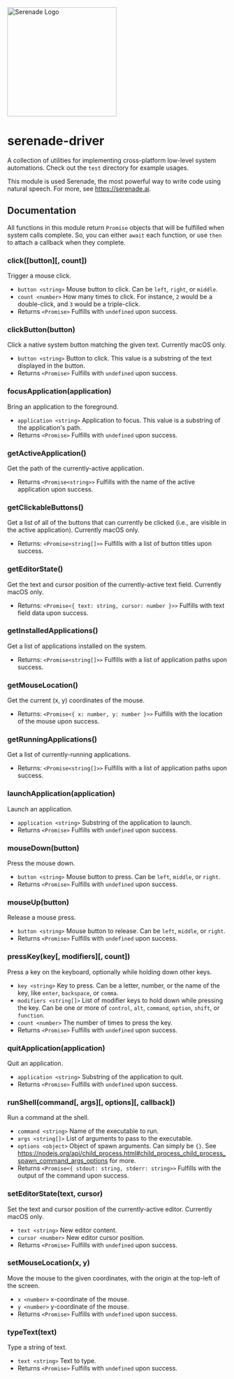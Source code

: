 <img src="https://cdn.serenade.ai/img/logo-github.png" width="250px" alt="Serenade Logo" />

# serenade-driver

A collection of utilities for implementing cross-platform low-level system automations. Check out the `test` directory for example usages.

This module is used Serenade, the most powerful way to write code using natural speech. For more, see https://serenade.ai.

## Documentation

All functions in this module return `Promise` objects that will be fulfilled when system calls complete. So, you can either `await` each function, or use `then` to attach a callback when they complete.

### click([button][, count])

Trigger a mouse click.

* `button <string>` Mouse button to click. Can be `left`, `right`, or `middle`.
* `count <number>` How many times to click. For instance, `2` would be a double-click, and `3` would be a triple-click.
* Returns `<Promise>` Fulfills with `undefined` upon success.

### clickButton(button)

Click a native system button matching the given text. Currently macOS only.

* `button <string>` Button to click. This value is a substring of the text displayed in the button.
* Returns `<Promise>` Fulfills with `undefined` upon success.

### focusApplication(application)

Bring an application to the foreground.

* `application <string>` Application to focus. This value is a substring of the application's path.
* Returns `<Promise>` Fulfills with `undefined` upon success.

### getActiveApplication()

Get the path of the currently-active application.

* Returns `<Promise<string>>` Fulfills with the name of the active application upon success.

### getClickableButtons()

Get a list of all of the buttons that can currently be clicked (i.e., are visible in the active application). Currently macOS only.

* Returns: `<Promise<string[]>>` Fulfills with a list of button titles upon success.

### getEditorState()

Get the text and cursor position of the currently-active text field. Currently macOS only.

* Returns: `<Promise<{ text: string, cursor: number }>>` Fulfills with text field data upon success.

### getInstalledApplications()

Get a list of applications installed on the system.

* Returns: `<Promise<string[]>>` Fulfills with a list of application paths upon success.

### getMouseLocation()

Get the current (x, y) coordinates of the mouse.

* Returns: `<Promise<{ x: number, y: number }>>` Fulfills with the location of the mouse upon success.

### getRunningApplications()

Get a list of currently-running applications.

* Returns: `<Promise<string[]>>` Fulfills with a list of application paths upon success.

### launchApplication(application)

Launch an application.

* `application <string>` Substring of the application to launch.
* Returns `<Promise>` Fulfills with `undefined` upon success.

### mouseDown(button)

Press the mouse down.

* `button <string>` Mouse button to press. Can be `left`, `middle`, or `right`.
* Returns `<Promise>` Fulfills with `undefined` upon success.

### mouseUp(button)

Release a mouse press.

* `button <string>` Mouse button to release. Can be `left`, `middle`, or `right`.
* Returns `<Promise>` Fulfills with `undefined` upon success.

### pressKey(key[, modifiers][, count])

Press a key on the keyboard, optionally while holding down other keys.

* `key <string>` Key to press. Can be a letter, number, or the name of the key, like `enter`, `backspace`, or `comma`.
* `modifiers <string[]>` List of modifier keys to hold down while pressing the key. Can be one or more of `control`, `alt`, `command`, `option`, `shift`, or `function`.
* `count <number>` The number of times to press the key.
* Returns `<Promise>` Fulfills with `undefined` upon success.

### quitApplication(application)

Quit an application.

* `application <string>` Substring of the application to quit.
* Returns `<Promise>` Fulfills with `undefined` upon success.

### runShell(command[, args][, options][, callback])

Run a command at the shell.

* `command <string>` Name of the executable to run.
* `args <string[]>` List of arguments to pass to the executable.
* `options <object>` Object of spawn arguments. Can simply be `{}`. See https://nodejs.org/api/child_process.html#child_process_child_process_spawn_command_args_options for more.
* Returns `<Promise<{ stdout: string, stderr: string>>` Fulfills with the output of the command upon success.

### setEditorState(text, cursor)

Set the text and cursor position of the currently-active editor. Currently macOS only.

* `text <string>` New editor content.
* `cursor <number>` New editor cursor position.
* Returns `<Promise>` Fulfills with `undefined` upon success.

### setMouseLocation(x, y)

Move the mouse to the given coordinates, with the origin at the top-left of the screen.

* `x <number>` x-coordinate of the mouse.
* `y <number>` y-coordinate of the mouse.
* Returns `<Promise>` Fulfills with `undefined` upon success.

### typeText(text)

Type a string of text.

* `text <string>` Text to type.
* Returns `<Promise>` Fulfills with `undefined` upon success.
